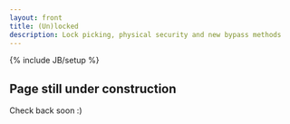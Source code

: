 ```yaml
---
layout: front
title: (Un)locked
description: Lock picking, physical security and new bypass methods
---
```

{% include JB/setup %}

## Page still under construction

Check back soon :)

<!-- <div class="span6">
<ul class="posts">
  {% for post in site.posts %}
    <li><span>{{ post.date | date_to_string }}</span> &raquo; <a href="{{ BASE_PATH }}{{ post.url }}">{{ post.title }}</a>
	{{ post.content | more: "excerpt" }}
          <p><a class="btn" href="{{ BASE_PATH }}{{ post.url }}">More »</a></p>
   </li>
  {% endfor %}
</ul>
</div> -->
